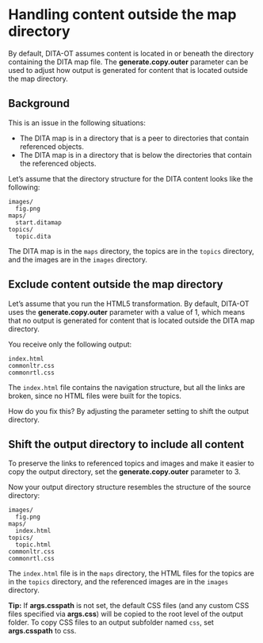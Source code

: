 # Handling content outside the map directory

By default, DITA-OT assumes content is located in or beneath the directory containing the DITA map file. The **generate.copy.outer** parameter can be used to adjust how output is generated for content that is located outside the map directory.

## Background

This is an issue in the following situations:

-   The DITA map is in a directory that is a peer to directories that contain referenced objects.
-   The DITA map is in a directory that is below the directories that contain the referenced objects.

Let’s assume that the directory structure for the DITA content looks like the following:

```
images/
  fig.png
maps/
  start.ditamap
topics/
  topic.dita
```

The DITA map is in the `maps` directory, the topics are in the `topics` directory, and the images are in the `images` directory.

## Exclude content outside the map directory

Let’s assume that you run the HTML5 transformation. By default, DITA-OT uses the **generate.copy.outer** parameter with a value of 1, which means that no output is generated for content that is located outside the DITA map directory.

You receive only the following output:

```
index.html
commonltr.css
commonrtl.css
```

The `index.html` file contains the navigation structure, but all the links are broken, since no HTML files were built for the topics.

How do you fix this? By adjusting the parameter setting to shift the output directory.

## Shift the output directory to include all content

To preserve the links to referenced topics and images and make it easier to copy the output directory, set the **generate.copy.outer** parameter to 3.

Now your output directory structure resembles the structure of the source directory:

```
images/
  fig.png
maps/
  index.html
topics/
  topic.html
commonltr.css
commonrtl.css
```

The `index.html` file is in the `maps` directory, the HTML files for the topics are in the `topics` directory, and the referenced images are in the `images` directory.

**Tip:** If **args.csspath** is not set, the default CSS files \(and any custom CSS files specified via **args.css**\) will be copied to the root level of the output folder. To copy CSS files to an output subfolder named `css`, set **args.csspath** to css.

